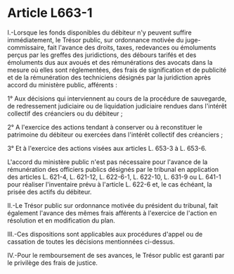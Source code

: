 # Article L663-1

I.-Lorsque les fonds disponibles du débiteur n'y peuvent suffire immédiatement, le Trésor public, sur ordonnance motivée du juge-commissaire, fait l'avance des droits, taxes, redevances ou émoluments perçus par les greffes des juridictions, des débours tarifés et des émoluments dus aux avoués et des rémunérations des avocats dans la mesure où elles sont réglementées, des frais de signification et de publicité et de la rémunération des techniciens désignés par la juridiction après accord du ministère public, afférents :

1° Aux décisions qui interviennent au cours de la procédure de sauvegarde, de redressement judiciaire ou de liquidation judiciaire rendues dans l'intérêt collectif des créanciers ou du débiteur ;

2° A l'exercice des actions tendant à conserver ou à reconstituer le patrimoine du débiteur ou exercées dans l'intérêt collectif des créanciers ;

3° Et à l'exercice des actions visées aux articles L. 653-3 à L. 653-6.

L'accord du ministère public n'est pas nécessaire pour l'avance de la rémunération des officiers publics désignés par le tribunal en application des articles L. 621-4, L. 621-12, L. 622-6-1, L. 622-10, L. 631-9 ou L. 641-1 pour réaliser l'inventaire prévu à l'article L. 622-6 et, le cas échéant, la prisée des actifs du débiteur.

II.-Le Trésor public sur ordonnance motivée du président du tribunal, fait également l'avance des mêmes frais afférents à l'exercice de l'action en résolution et en modification du plan.

III.-Ces dispositions sont applicables aux procédures d'appel ou de cassation de toutes les décisions mentionnées ci-dessus.

IV.-Pour le remboursement de ses avances, le Trésor public est garanti par le privilège des frais de justice.
